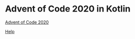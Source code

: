 # Advent of Code 2020 in Kotlin

[Advent of Code 2020](https://adventofcode.com/2020)

[Help](https://todd.ginsberg.com/post/advent-of-code/2020/)
